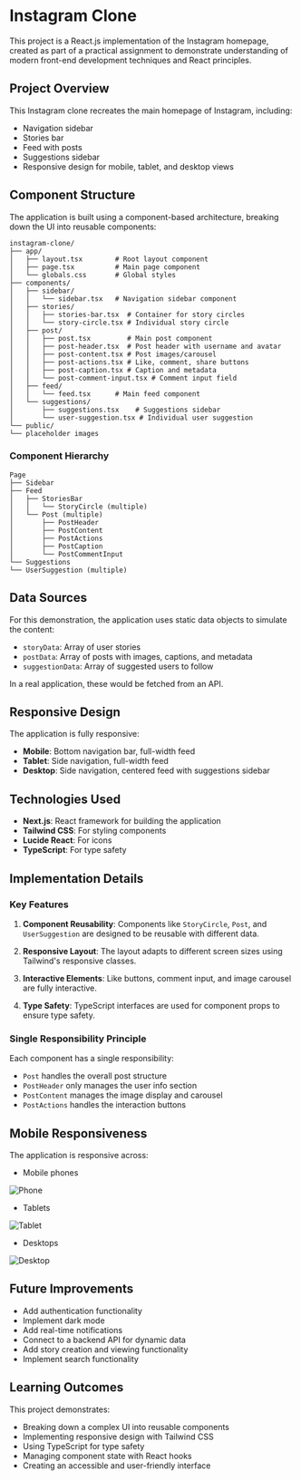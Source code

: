 # Instagram Clone

This project is a React.js implementation of the Instagram homepage, created as part of a practical assignment to demonstrate understanding of modern front-end development techniques and React principles.

## Project Overview

This Instagram clone recreates the main homepage of Instagram, including:
- Navigation sidebar
- Stories bar
- Feed with posts
- Suggestions sidebar
- Responsive design for mobile, tablet, and desktop views

## Component Structure

The application is built using a component-based architecture, breaking down the UI into reusable components:
```
instagram-clone/
├── app/
│   ├── layout.tsx        # Root layout component
│   ├── page.tsx          # Main page component
│   └── globals.css       # Global styles
├── components/
│   ├── sidebar/
│   │   └── sidebar.tsx   # Navigation sidebar component
│   ├── stories/
│   │   ├── stories-bar.tsx  # Container for story circles
│   │   └── story-circle.tsx # Individual story circle
│   ├── post/
│   │   ├── post.tsx         # Main post component
│   │   ├── post-header.tsx  # Post header with username and avatar
│   │   ├── post-content.tsx # Post images/carousel
│   │   ├── post-actions.tsx # Like, comment, share buttons
│   │   ├── post-caption.tsx # Caption and metadata
│   │   └── post-comment-input.tsx # Comment input field
│   ├── feed/
│   │   └── feed.tsx      # Main feed component
│   └── suggestions/
│       ├── suggestions.tsx    # Suggestions sidebar
│       └── user-suggestion.tsx # Individual user suggestion
└── public/
└── placeholder images
```
### Component Hierarchy
```
Page
├── Sidebar
├── Feed
│   ├── StoriesBar
│   │   └── StoryCircle (multiple)
│   └── Post (multiple)
│       ├── PostHeader
│       ├── PostContent
│       ├── PostActions
│       ├── PostCaption
│       └── PostCommentInput
└── Suggestions
└── UserSuggestion (multiple)
```

## Data Sources

For this demonstration, the application uses static data objects to simulate the content:

- `storyData`: Array of user stories
- `postData`: Array of posts with images, captions, and metadata
- `suggestionData`: Array of suggested users to follow

In a real application, these would be fetched from an API.

## Responsive Design

The application is fully responsive:

- **Mobile**: Bottom navigation bar, full-width feed
- **Tablet**: Side navigation, full-width feed
- **Desktop**: Side navigation, centered feed with suggestions sidebar

## Technologies Used

- **Next.js**: React framework for building the application
- **Tailwind CSS**: For styling components
- **Lucide React**: For icons
- **TypeScript**: For type safety

## Implementation Details

### Key Features

1. **Component Reusability**: Components like `StoryCircle`, `Post`, and `UserSuggestion` are designed to be reusable with different data.

2. **Responsive Layout**: The layout adapts to different screen sizes using Tailwind's responsive classes.

3. **Interactive Elements**: Like buttons, comment input, and image carousel are fully interactive.

4. **Type Safety**: TypeScript interfaces are used for component props to ensure type safety.

### Single Responsibility Principle

Each component has a single responsibility:
- `Post` handles the overall post structure
- `PostHeader` only manages the user info section
- `PostContent` manages the image display and carousel
- `PostActions` handles the interaction buttons

## Mobile Responsiveness

The application is responsive across:
- Mobile phones 

![Phone](phone.png)

- Tablets 

![Tablet](tablet.png)

- Desktops

![Desktop](desktop.png)

## Future Improvements

- Add authentication functionality
- Implement dark mode
- Add real-time notifications
- Connect to a backend API for dynamic data
- Add story creation and viewing functionality
- Implement search functionality

## Learning Outcomes

This project demonstrates:
- Breaking down a complex UI into reusable components
- Implementing responsive design with Tailwind CSS
- Using TypeScript for type safety
- Managing component state with React hooks
- Creating an accessible and user-friendly interface